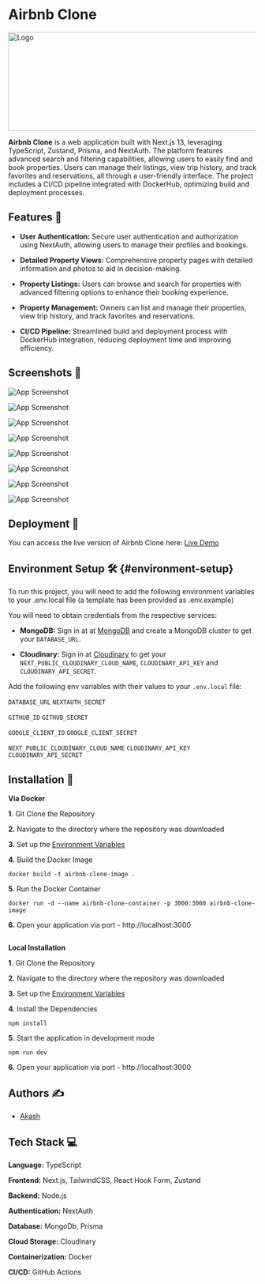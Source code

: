 # Airbnb Clone

<img src="https://hosted-documents-akash.s3.eu-central-1.amazonaws.com/Airbnb+Clone/Airbnb+Clone+Github+Readme+Files/logo.png" alt="Logo" width="600" height="200">

**Airbnb Clone** is a web application built with Next.js 13, leveraging TypeScript, Zustand, Prisma, and NextAuth. The platform features advanced search and filtering capabilities, allowing users to easily find and book properties. Users can manage their listings, view trip history, and track favorites and reservations, all through a user-friendly interface. The project includes a CI/CD pipeline integrated with DockerHub, optimizing build and deployment processes.

## Features 🌟

- **User Authentication:** Secure user authentication and authorization using NextAuth, allowing users to manage their profiles and bookings.

- **Detailed Property Views:** Comprehensive property pages with detailed information and photos to aid in decision-making.

- **Property Listings:** Users can browse and search for properties with advanced filtering options to enhance their booking experience.

- **Property Management:** Owners can list and manage their properties, view trip history, and track favorites and reservations.

- **CI/CD Pipeline:** Streamlined build and deployment process with DockerHub integration, reducing deployment time and improving efficiency.

## Screenshots 📸

![App Screenshot](https://hosted-documents-akash.s3.eu-central-1.amazonaws.com/Airbnb+Clone/Airbnb+Clone+Github+Readme+Files/homepage.jpg)

![App Screenshot](https://hosted-documents-akash.s3.eu-central-1.amazonaws.com/Airbnb+Clone/Airbnb+Clone+Github+Readme+Files/advancedsearchandfiltering.jpg)

![App Screenshot](https://hosted-documents-akash.s3.eu-central-1.amazonaws.com/Airbnb+Clone/Airbnb+Clone+Github+Readme+Files/airbnbyourhome.jpg)

![App Screenshot](https://hosted-documents-akash.s3.eu-central-1.amazonaws.com/Airbnb+Clone/Airbnb+Clone+Github+Readme+Files/propertydescription.jpg)

![App Screenshot](https://hosted-documents-akash.s3.eu-central-1.amazonaws.com/Airbnb+Clone/Airbnb+Clone+Github+Readme+Files/propertydescription1.jpg)

![App Screenshot](https://hosted-documents-akash.s3.eu-central-1.amazonaws.com/Airbnb+Clone/Airbnb+Clone+Github+Readme+Files/favourites.jpg)

![App Screenshot](https://hosted-documents-akash.s3.eu-central-1.amazonaws.com/Airbnb+Clone/Airbnb+Clone+Github+Readme+Files/listings.jpg)

![App Screenshot](https://hosted-documents-akash.s3.eu-central-1.amazonaws.com/Airbnb+Clone/Airbnb+Clone+Github+Readme+Files/reservations.jpg)

## Deployment 🚀

You can access the live version of Airbnb Clone here: [Live Demo](https://cloudhavenstays-airbnb-clone.vercel.app/)

## Environment Setup 🛠️ {#environment-setup}

To run this project, you will need to add the following environment variables to your .env.local file (a template has been provided as .env.example)

You will need to obtain credentials from the respective services:

- **MongoDB:** Sign in at at [MongoDB](https://www.mongodb.com/) and create a MongoDB cluster to get your `DATABASE_URL`.

- **Cloudinary:** Sign in at [Cloudinary](https://cloudinary.com/) to get your `NEXT_PUBLIC_CLOUDINARY_CLOUD_NAME`, `CLOUDINARY_API_KEY` and `CLOUDINARY_API_SECRET`.

Add the following env variables with their values to your `.env.local` file:

`DATABASE_URL` `NEXTAUTH_SECRET`

`GITHUB_ID` `GITHUB_SECRET`

`GOOGLE_CLIENT_ID` `GOOGLE_CLIENT_SECRET`

`NEXT_PUBLIC_CLOUDINARY_CLOUD_NAME` `CLOUDINARY_API_KEY` `CLOUDINARY_API_SECRET`

## Installation 🔧

**Via Docker**

**1.** Git Clone the Repository

**2.** Navigate to the directory where the repository was downloaded

**3.** Set up the [Environment Variables](#environment-setup)

**4.** Build the Docker Image

```
docker build -t airbnb-clone-image .
```

**5.** Run the Docker Container

```
docker run -d --name airbnb-clone-container -p 3000:3000 airbnb-clone-image
```

**6.** Open your application via port - http://localhost:3000

##

**Local Installation**

**1.** Git Clone the Repository

**2.** Navigate to the directory where the repository was downloaded

**3.** Set up the [Environment Variables](#environment-setup)

**4.** Install the Dependencies

```
npm install
```

**5.** Start the application in development mode

```
npm run dev
```

**6.** Open your application via port - http://localhost:3000

## Authors ✍️

- [Akash](https://github.com/Akash-m-SE)

## Tech Stack 💻

**Language:** TypeScript

**Frontend:** Next.js, TailwindCSS, React Hook Form, Zustand

**Backend:** Node.js

**Authentication:** NextAuth

**Database:** MongoDb, Prisma

**Cloud Storage:** Cloudinary

**Containerization:** Docker

**CI/CD:** GitHub Actions
